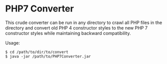 # PHP7 Converter

This crude converter can be run in any directory to crawl all PHP files in the directory and convert old PHP 4 constructor styles to the new PHP 7 constructor styles while maintaining backward compatibility.

Usage:

~~~
$ cd /path/to/dir/to/convert
$ java -jar /path/to/PHP7Converter.jar
~~~~
